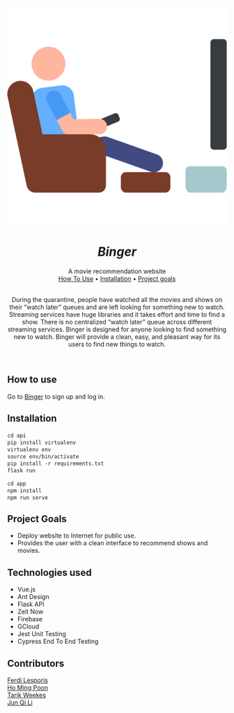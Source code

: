 <div align="center">
  <img src="app/src/assets/logo.svg" alt="Binger - a movie recommendation application">
  <h1 align="center"><i>Binger</i></h1>
  A movie recommendation website
</div>

<div align="center">
  <a href="#how-to-use">How To Use</a> •
  <a href="#installation">Installation</a> •
  <a href="#project-goals">Project goals</a>
</div>
<br>

<p align="center">
  During the quarantine, people have watched all the movies and shows on their “watch later” queues and are left looking for something new to watch. Streaming services have huge libraries and it takes effort and time to find a show. There is no centralized “watch later” queue across different streaming services. Binger is designed for anyone looking to find something new to watch. Binger will provide a clean, easy, and pleasant way for its users to find new things to watch.
</p>
<br>

## How to use

Go to [Binger](https://binger.vercel.app) to sign up and log in.

## Installation

```
cd api
pip install virtualenv
virtualenv env
source env/bin/activate
pip install -r requirements.txt
flask run
```

```
cd app
npm install
npm run serve
```

## Project Goals

- Deploy website to Internet for public use.
- Provides the user with a clean interface to recommend shows and movies.

## Technologies used

- Vue.js
- Ant Design
- Flask API
- Zeit Now
- Firebase
- GCloud
- Jest Unit Testing
- Cypress End To End Testing

## Contributors

[Ferdi Lesporis](https://github.com/LeKinchi)  
[Ho Ming Poon](https://github.com/ShinValor)  
[Tarik Weekes](https://github.com/tweekes1)  
[Jun Qi Li](https://github.com/junqili259)  
